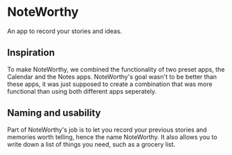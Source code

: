 # NoteWorthy
An app to record your stories and ideas.

## Inspiration
To make NoteWorthy, we combined the functionality of two preset apps, the Calendar and the Notes apps. NoteWorthy's goal wasn't to be better than these apps, it was just supposed to create a combination that was more functional than using both different apps seperately. 

## Naming and usability
Part of NoteWorthy's job is to let you record your previous stories and memories worth telling, hence the name NoteWorthy. It also allows you to write down a list of things you need, such as a grocery list.
